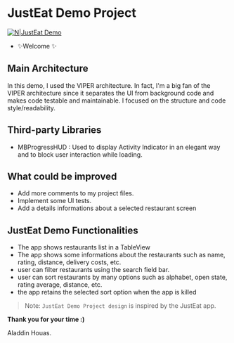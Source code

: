 # JustEat Demo Project 

[![N|JustEat Demo](https://logos-world.net/wp-content/uploads/2021/02/Just-Eat-Logo.png)](https://www.justeattakeaway.com/)

- ✨Welcome ✨

## Main Architecture

In this demo, I used the VIPER architecture.
In fact, I'm a big fan of the VIPER architecture since it separates the UI from background code and makes code testable and maintainable.
I focused on the structure and code style/readability.

##  Third-party Libraries
- MBProgressHUD : Used to display Activity Indicator in an elegant way and to block user interaction while loading.


## What could be improved

- Add more comments to my project files.
- Implement some UI tests.
- Add a details informations about a selected restaurant screen 

## JustEat Demo Functionalities

- The app shows restaurants list in a TableView
- The app shows some informations about the restaurants such as name, rating, distance, delivery costs, etc.
- user can filter restaurants using the search field bar.
- user can sort restaurants by many options such as alphabet, open state, rating average, distance, etc.
- the app retains the selected sort option when the app is killed

> Note: `JustEat Demo Project design` is inspired by the JustEat app.


**Thank you for your time :)**

Aladdin Houas.





